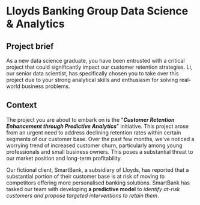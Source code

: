 # Lloyds Banking Group Data Science & Analytics

## Project brief

As a new data science graduate, you have been entrusted with a critical project that could significantly impact our customer retention strategies. Li, our senior data scientist, has specifically chosen you to take over this project due to your strong analytical skills and enthusiasm for solving real-world business problems. 

## Context

The project you are about to embark on is the "**_Customer Retention Enhancement through Predictive Analytics_**" initiative. This project arose from an urgent need to address declining retention rates within certain segments of our customer base. Over the past few months, we've noticed a worrying trend of increased customer churn, particularly among young professionals and small business owners. This poses a substantial threat to our market position and long-term profitability.

Our fictional client, SmartBank, a subsidiary of Lloyds, has reported that a substantial portion of their customer base is at risk of moving to competitors offering more personalised banking solutions. SmartBank has tasked our team with developing **a predictive model** to _identify at-risk customers and propose targeted interventions to retain them_.

